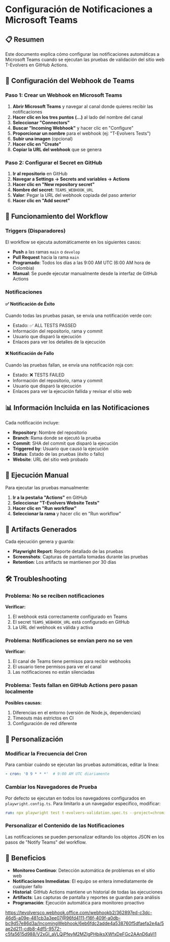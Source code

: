 # Configuración de Notificaciones a Microsoft Teams

## 📋 Resumen

Este documento explica cómo configurar las notificaciones automáticas a Microsoft Teams cuando se ejecutan las pruebas de validación del sitio web T-Evolvers en GitHub Actions.

## 🔧 Configuración del Webhook de Teams

### Paso 1: Crear un Webhook en Microsoft Teams

1. **Abrir Microsoft Teams** y navegar al canal donde quieres recibir las notificaciones
2. **Hacer clic en los tres puntos (...)** al lado del nombre del canal
3. **Seleccionar "Connectors"**
4. **Buscar "Incoming Webhook"** y hacer clic en "Configure"
5. **Proporcionar un nombre** para el webhook (ej: "T-Evolvers Tests")
6. **Subir una imagen** (opcional)
7. **Hacer clic en "Create"**
8. **Copiar la URL del webhook** que se genera

### Paso 2: Configurar el Secret en GitHub

1. **Ir al repositorio** en GitHub
2. **Navegar a Settings → Secrets and variables → Actions**
3. **Hacer clic en "New repository secret"**
4. **Nombre del secret**: `TEAMS_WEBHOOK_URL`
5. **Valor**: Pegar la URL del webhook copiada del paso anterior
6. **Hacer clic en "Add secret"**

## 🚀 Funcionamiento del Workflow

### Triggers (Disparadores)

El workflow se ejecuta automáticamente en los siguientes casos:

- **Push** a las ramas `main` o `develop`
- **Pull Request** hacia la rama `main`
- **Programado**: Todos los días a las 9:00 AM UTC (6:00 AM hora de Colombia)
- **Manual**: Se puede ejecutar manualmente desde la interfaz de GitHub Actions

### Notificaciones

#### ✅ Notificación de Éxito
Cuando todas las pruebas pasan, se envía una notificación verde con:
- Estado: ✅ ALL TESTS PASSED
- Información del repositorio, rama y commit
- Usuario que disparó la ejecución
- Enlaces para ver los detalles de la ejecución

#### ❌ Notificación de Fallo
Cuando las pruebas fallan, se envía una notificación roja con:
- Estado: ❌ TESTS FAILED
- Información del repositorio, rama y commit
- Usuario que disparó la ejecución
- Enlaces para ver la ejecución fallida y revisar el sitio web

## 📊 Información Incluida en las Notificaciones

Cada notificación incluye:

- **Repository**: Nombre del repositorio
- **Branch**: Rama donde se ejecutó la prueba
- **Commit**: SHA del commit que disparó la ejecución
- **Triggered by**: Usuario que causó la ejecución
- **Status**: Estado de las pruebas (éxito o fallo)
- **Website**: URL del sitio web probado

## 🔄 Ejecución Manual

Para ejecutar las pruebas manualmente:

1. **Ir a la pestaña "Actions"** en GitHub
2. **Seleccionar "T-Evolvers Website Tests"**
3. **Hacer clic en "Run workflow"**
4. **Seleccionar la rama** y hacer clic en "Run workflow"

## 📁 Artifacts Generados

Cada ejecución genera y guarda:

- **Playwright Report**: Reporte detallado de las pruebas
- **Screenshots**: Capturas de pantalla tomadas durante las pruebas
- **Retention**: Los artifacts se mantienen por 30 días

## 🛠️ Troubleshooting

### Problema: No se reciben notificaciones

**Verificar:**
1. El webhook está correctamente configurado en Teams
2. El secret `TEAMS_WEBHOOK_URL` está configurado en GitHub
3. La URL del webhook es válida y activa

### Problema: Notificaciones se envían pero no se ven

**Verificar:**
1. El canal de Teams tiene permisos para recibir webhooks
2. El usuario tiene permisos para ver el canal
3. Las notificaciones no están silenciadas

### Problema: Tests fallan en GitHub Actions pero pasan localmente

**Posibles causas:**
1. Diferencias en el entorno (versión de Node.js, dependencias)
2. Timeouts más estrictos en CI
3. Configuración de red diferente

## 📝 Personalización

### Modificar la Frecuencia del Cron

Para cambiar cuándo se ejecutan las pruebas automáticas, editar la línea:
```yaml
- cron: '0 9 * * *'  # 9:00 AM UTC diariamente
```

### Cambiar los Navegadores de Prueba

Por defecto se ejecutan en todos los navegadores configurados en `playwright.config.ts`. Para limitarlo a un navegador específico, modificar:
```yaml
run: npx playwright test t-evolvers-validation.spec.ts --project=chromium
```

### Personalizar el Contenido de las Notificaciones

Las notificaciones se pueden personalizar editando los objetos JSON en los pasos de "Notify Teams" del workflow.

## 🎯 Beneficios

- **Monitoreo Continuo**: Detección automática de problemas en el sitio web
- **Notificaciones Inmediatas**: El equipo se entera inmediatamente de cualquier fallo
- **Historial**: GitHub Actions mantiene un historial de todas las ejecuciones
- **Artifacts**: Las capturas de pantalla y reportes se guardan para análisis
- **Programación**: Ejecución automática para monitoreo proactivo




https://tevolversco.webhook.office.com/webhookb2/362897ed-c3dc-46d5-a09e-481cb3a3ee07@96fd4111-f16f-409f-a0db-bc9d57e86d3a/IncomingWebhook/6eb6fdc2adde4a538760f5dfaefa2e4a/5ae2d211-cdb8-4df5-9572-c5fa5615d988/V2xGI_aVLQiPfeyM2MZlgPHbiksXWfxDeFGc2AAnD6aVI1